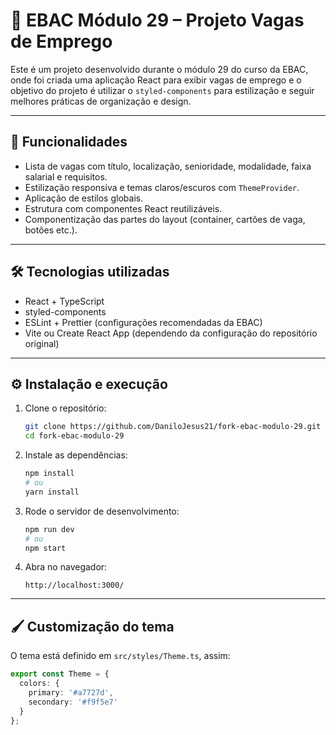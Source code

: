 # 🚀 EBAC Módulo 29 – Projeto Vagas de Emprego

Este é um projeto desenvolvido durante o módulo 29 do curso da EBAC, onde foi criada uma aplicação React para exibir vagas de emprego e o objetivo do projeto é utilizar o `styled-components` para estilização e seguir melhores práticas de organização e design.

---

## 🎯 Funcionalidades

- Lista de vagas com título, localização, senioridade, modalidade, faixa salarial e requisitos.
- Estilização responsiva e temas claros/escuros com `ThemeProvider`.
- Aplicação de estilos globais.
- Estrutura com componentes React reutilizáveis.
- Componentização das partes do layout (container, cartões de vaga, botões etc.).

---

## 🛠️ Tecnologias utilizadas

- React + TypeScript  
- styled-components  
- ESLint + Prettier (configurações recomendadas da EBAC)  
- Vite ou Create React App (dependendo da configuração do repositório original)

---

## ⚙️ Instalação e execução

1. Clone o repositório:
    ```bash
    git clone https://github.com/DaniloJesus21/fork-ebac-modulo-29.git
    cd fork-ebac-modulo-29
    ```

2. Instale as dependências:
    ```bash
    npm install
    # ou
    yarn install
    ```

3. Rode o servidor de desenvolvimento:
    ```bash
    npm run dev
    # ou
    npm start
    ```

4. Abra no navegador:
    ```
    http://localhost:3000/
    ```

---

## 🖌️ Customização do tema

O tema está definido em `src/styles/Theme.ts`, assim:

```ts
export const Theme = {
  colors: {
    primary: '#a7727d',
    secondary: '#f9f5e7'
  }
};

